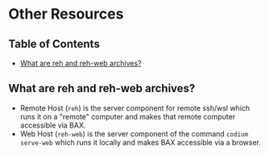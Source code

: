 <!-- order: 30 -->

# Other Resources

## Table of Contents

- [What are reh and reh-web archives?](#reh)

## <a id="reh"></a>What are reh and reh-web archives?

- Remote Host (`reh`) is the server component for remote ssh/wsl which runs it on a "remote" computer and makes that remote computer accessible via BAX.
- Web Host (`reh-web`) is the server component of the command `codium serve-web` which runs it locally and makes BAX accessible via a browser.
